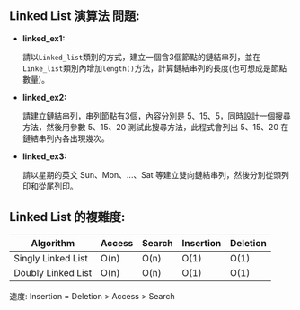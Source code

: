 ## Linked List 演算法 問題:

+ **linked_ex1:**

   請以`Linked_list`類別的方式，建立一個含3個節點的鏈結串列，並在`Linke_list`類別內增加`length()`方法，計算鏈結串列的長度(也可想成是節點數量)。

+ **linked_ex2:**

   請建立鏈結串列，串列節點有3個，內容分別是 5、15、5，同時設計一個搜尋方法，然後用參數 5、15、20 測試此搜尋方法，此程式會列出 5、15、20 在鏈結串列內各出現幾次。

+ **linked_ex3:**

   請以星期的英文 Sun、Mon、...、Sat 等建立雙向鏈結串列，然後分別從頭列印和從尾列印。

## Linked List 的複雜度:

| Algorithm | Access | Search | Insertion | Deletion |
|---|---|---|---|---|
| Singly Linked List | O(n) | O(n) | O(1) | O(1) |
| Doubly Linked List | O(n) | O(n) | O(1) | O(1) |

速度: Insertion = Deletion > Access > Search

